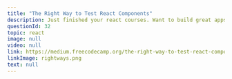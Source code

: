 ```yaml
---
title: "The Right Way to Test React Components"
description: Just finished your react courses. Want to build great apps and play with it? This might be what you are seeking for.
questionId: 32
topic: react
image: null
video: null
link: https://medium.freecodecamp.org/the-right-way-to-test-react-components-548a4736ab22
linkImage: rightways.png
text: null
---
```

